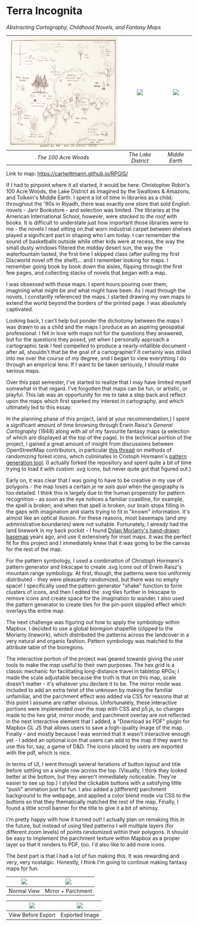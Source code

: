 # Terra Incognita

*Abstracting Cartography, Childhood Novels, and Fantasy Maps*

| <img src="https://github.com/carlwittmann/RPGIS/blob/main/pics/100acrewoods.jpg" height="300px"> | <img src="https://www.lancaster.ac.uk/dighum/files/2016/09/1936map-1024x765.jpg" height="300px"> | <img src="https://www.bl.uk/britishlibrary/~/media/bl/global/maps/collection%20items/6%20map%20of%20the%20middle%20earth.jpg" height="300px"> |
| :------: | :------: | :------: |
| *The 100 Acre Woods* | *The Lake District* | *Middle Earth* |

Link to map:
https://carlwittmann.github.io/RPGIS/

If I had to pinpoint where it all started, it would be here: Christopher Robin's 100 Acre Woods, the Lake District as imagined by the Swallows & Amazons, and Tolkein's Middle Earth. I spent a lot of time in libraries as a child; throughout the '90s in Riyadh, there was exactly one store that sold English novels - Jarir Bookstore - and selection was limited. The libraries at the American International School, however, were *stacked to the roof* with books. It is difficult to understate just how important those libraries were to me - the novels I read sitting on that worn industrial carpet between shelves played a significant part in shaping who I am today. I can remember the sound of basketballs outside while other kids were at recess, the way the small dusty windows filtered the midday desert sun, the way the waterfountain tasted, the first time I skipped class (after pulling my first Discworld novel off the shelf)... and I remember looking for maps. I remember going book by book down the aisles, flipping through the first few pages, and collecting stacks of novels that began with a map.

I was obsessed with those maps. I spent hours pouring over them, imagining what might be and what might have been. As I read through the novels, I constantly referenced the maps. I started drawing my own maps to extend the world beyond the borders of the printed page. I was absolutely captivated.

Looking back, I can't help but ponder the dichotomy between the maps I was drawn to as a child and the maps I produce as an aspiring geospatial professional. I fell in love with maps not for the questions they answered, but for the questions they posed, yet when I personally approach a cartographic task I feel compelled to produce a nearly-infallible document - after all, shouldn't that be the goal of a cartographer? It certainly was drilled into me over the course of my degree, and I began to view everything I do through an empirical lens: If I want to be taken seriously, I should make serious maps. 

Over this past semester, I've started to realize that I may have limited myself somewhat in that regard. I've forgotten that maps can be fun, or artistic, or playful. This lab was an opportunity for me to take a step back and reflect upon the maps which first sparked my interest in cartography, and which ultimately led to this essay.

In the planning phase of this project, (and at your recommendation,) I spent a significant amount of time browsing through Erwin Raisz's *General Cartography* (1948) along with all of my favourite fantasy maps (a selection of which are displayed at the top of the page). In the technical portion of the project, I gained a great amount of insight from discussions between OpenStreetMap contributors, in particular [this thread](https://github.com/gravitystorm/openstreetmap-carto/issues/938) on methods of randomizing forest icons, which culminates in Cristoph Hormann's [pattern generation tool](http://www.imagico.de/map/jsdotpattern.php). (I actually forked the repository and spent quite a bit of time trying to load it with custom .svg icons, but never quite got that figured out.)

Early on, it was clear that I was going to have to be creative in my use of polygons - the map loses a certain *je ne sais quoi* when the geography is too detailed. I think this is largely due to the human propensity for pattern recognition - as soon as the eye notices a familiar coastline, for example, the spell is broken, and when that spell is broken, our brain stops filling in the gaps with imagination and starts trying to fit in "known" information. It's almost like an optical illusion. For these reasons, most basemaps (and *any* administrative boundaries) were not suitable. Fortunately, I already had the land linework in my back pocket - I found [Dylan Moriarty's hand-drawn basemap](https://dylanmoriarty.github.io/blog/moriarty-hand.html) years ago, and use it extensively for inset maps. It was the perfect fit for this project and I immediately knew that it was going to be the canvas for the rest of the map.

For the pattern symbology, I used a combination of Christoph Hormann's pattern generator and Inkscape to create .svg icons out of Erwin Raisz's mountain range symbology. At first, though, the patterns were too uniformly distributed - they were pleasantly randomized, but there was no empty space! I specifically used the pattern generator "shake" function to form clusters of icons, and then I edited the .svg tiles further in Inkscape to remove icons and create space for the imagination to wander. I also used the pattern generator to create tiles for the pin-point stippled effect which overlays the entire map.

The next challenge was figuring out how to apply the symbology within Mapbox. I decided to use a global bioregion shapefile (clipped to the Moriarty linework), which distributed the patterns across the landcover in a very natural and organic fashion. Pattern symbology was matched to the attribute table of the bioregions. 

The interactive portion of the project was geared towards giving the user tools to make the map useful to their own purposes. The hex grid is a classic mechanic for facilitating long-distance travel in tabletop RPGs; I made the scale adjustable because the truth is that on this map, scale doesn't matter - it's whatever you declare it to be. The mirror mode was included to add an extra twist of the unknown by making the familiar unfamiliar, and the parchment effect was added via CSS for reasons that at this point I assume are rather obvious. Unfortunately, these interactive portions were implemented *over* the map with CSS and p5.js, so changes made to the hex grid, mirror mode, and parchment overlay are not reflected in the next interactive element that I added, a "Download as PDF" plugin for Mapbox GL JS that allows users to save a high-quality image of the map. Finally - and mostly because I was worried that it wasn't interactive enough yet - I added an optional icon that users can add to the map if they want to use this for, say, a game of D&D. The icons placed by users are exported with the pdf, which is nice. 

In terms of UI, I went through several iterations of button layout and title before settling on a single row across the top. (Visually, I think they looked better at the bottom, but they weren't immediately noticeable. They're easier to see up top.) I styled the clickable buttons with a satisfying little "push" animation just for fun. I also added a (different) parchment background to the webpage, and applied a color blend mode via CSS to the buttons so that they thematically matched the rest of the map. Finally, I found a little scroll banner for the title to give it a bit of whimsy.

I'm pretty happy with how it turned out! I actually plan on remaking this in the future, but instead of using tiled patterns I will multiple layers (for different zoom levels) of points randomized within their polygons. It should be easy to implement the parchment texture within Mapbox as a proper layer so that it renders to PDF, too. I'd also like to add more icons.

The best part is that I had a lot of fun making this. It was rewarding and very, very nostalgic. Honestly, I think I'm going to continue making fantasy maps for fun.


| <img src="https://github.com/carlwittmann/RPGIS/blob/main/pics/normal.png" height="300px"> | <img src="https://github.com/carlwittmann/RPGIS/blob/main/pics/mirror_parchment.png" height="300px"> |
| :------: | :------: |
| Normal View | Mirror + Parchment |


| <img src="https://github.com/carlwittmann/RPGIS/blob/main/pics/exportview_issues.png" height="500px"> | <img src="https://github.com/carlwittmann/RPGIS/blob/main/pics/export.png" height="500px"> |
| :------: | :------: |
| View Before Export | Exported Image |
